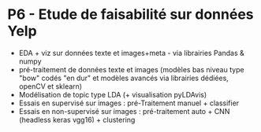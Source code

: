 # P6 - Etude de faisabilité sur données Yelp
- EDA + viz sur données texte et images+meta - via librairies Pandas & numpy 
- pré-traitement de données texte et images (modèles bas niveau type "bow" codés "en dur" et modèles avancés via librairies dédiées, openCV et sklearn)
- Modélisation de topic type LDA (+ visualisation pyLDAvis)
- Essais en supervisé sur images : pré-Traitement manuel + classifier 
- Essais en non-supervisé sur images : pré-traitement auto + CNN (headless keras vgg16) + clustering
